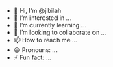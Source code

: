 - 👋 Hi, I’m @jibilah
- 👀 I’m interested in ...
- 🌱 I’m currently learning ...
- 💞️ I’m looking to collaborate on ...
- 📫 How to reach me ...
- 😄 Pronouns: ...
- ⚡ Fun fact: ...

<!---
jibilah/jibilah is a ✨ special ✨ repository because its `README.md` (this file) appears on your GitHub profile.
You can click the Preview link to take a look at your changes.
--->
